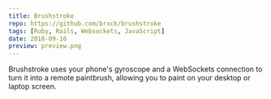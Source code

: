 ```yaml
---
title: Brushstroke
repo: https://github.com/brxck/brushstroke
tags: [Ruby, Rails, Websockets, JavaScript]
date: 2018-09-16
preview: preview.png
---
```


Brushstroke uses your phone's gyroscope and a WebSockets connection to turn it into a remote paintbrush, allowing you to paint on your desktop or laptop screen.
